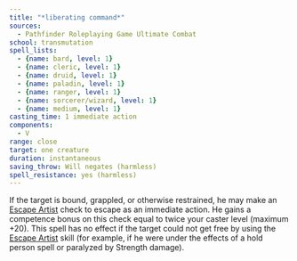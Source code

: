 ```yaml
---
title: "*liberating command*"
sources:
  - Pathfinder Roleplaying Game Ultimate Combat
school: transmutation
spell_lists:
  - {name: bard, level: 1}
  - {name: cleric, level: 1}
  - {name: druid, level: 1}
  - {name: paladin, level: 1}
  - {name: ranger, level: 1}
  - {name: sorcerer/wizard, level: 1}
  - {name: medium, level: 1}
casting_time: 1 immediate action
components:
  - V
range: close
target: one creature
duration: instantaneous
saving_throw: Will negates (harmless)
spell_resistance: yes (harmless)
---
```


If the target is bound, grappled, or otherwise restrained, he may make an [Escape Artist](/skills/escape-artist/) check to escape as an immediate action. He gains a competence bonus on this check equal to twice your caster level (maximum +20). This spell has no effect if the target could not get free by using the [Escape Artist](/skills/escape-artist/) skill (for example, if he were under the effects of a hold person spell or paralyzed by Strength damage).

